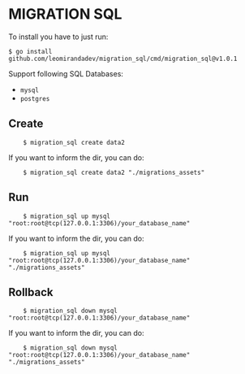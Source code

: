 # MIGRATION SQL

To install you have to just run:
```shell
$ go install github.com/leomirandadev/migration_sql/cmd/migration_sql@v1.0.1
```

Support following SQL Databases:
- `mysql`
- `postgres`


## Create
```shell
    $ migration_sql create data2
```
If you want to inform the dir, you can do:
```shell
    $ migration_sql create data2 "./migrations_assets"
```

## Run
```shell
    $ migration_sql up mysql "root:root@tcp(127.0.0.1:3306)/your_database_name"
```

If you want to inform the dir, you can do:
```shell
    $ migration_sql up mysql "root:root@tcp(127.0.0.1:3306)/your_database_name" "./migrations_assets"
```

## Rollback
```shell
    $ migration_sql down mysql "root:root@tcp(127.0.0.1:3306)/your_database_name"
```

If you want to inform the dir, you can do:
```shell
    $ migration_sql down mysql "root:root@tcp(127.0.0.1:3306)/your_database_name" "./migrations_assets"
```